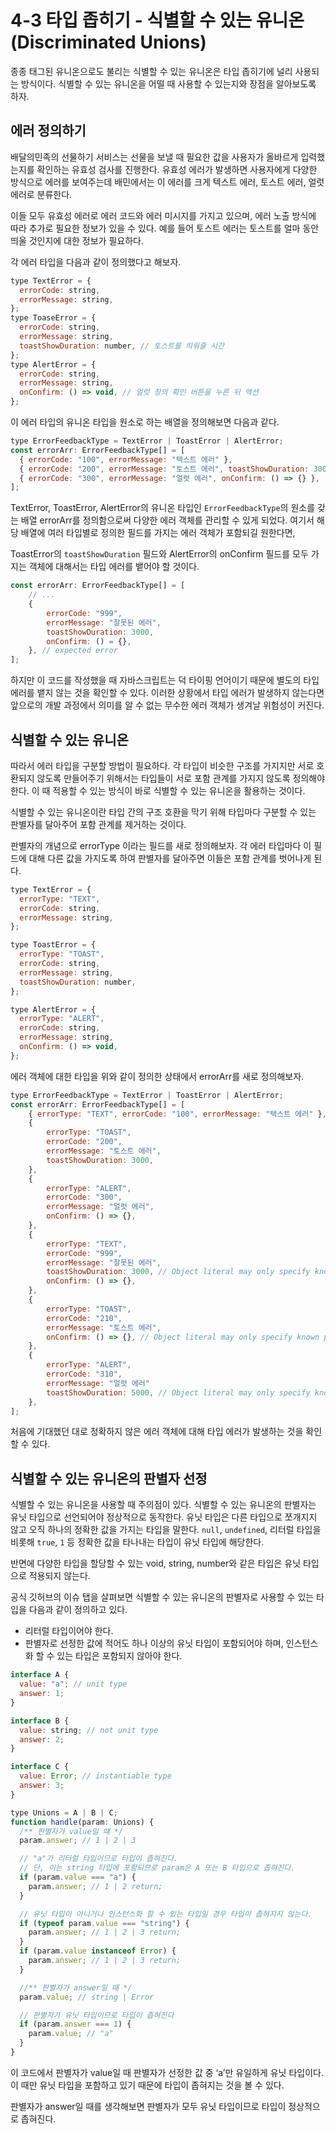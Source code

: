 # 4-3 타입 좁히기 - 식별할 수 있는 유니온(Discriminated Unions)

종종 태그된 유니온으로도 불리는 식별할 수 있는 유니온은 타입 좁히기에 널리 사용되는 방식이다. 식별할 수 있는 유니온을 어떨 때 사용할 수 있는지와 장점을 알아보도록 하자.

## 에러 정의하기

배달의민족의 선물하기 서비스는 선물을 보낼 때 필요한 값을 사용자가 올바르게 입력했는지를 확인하는 유효성 검사를 진행한다. 유효성 에러가 발생하면 사용자에게 다양한 방식으로 에러를 보여주는데 배민에서는 이 에러를 크게 텍스트 에러, 토스트 에러, 얼럿 에러로 분류한다.

이들 모두 유효성 에러로 에러 코드와 에러 미시지를 가지고 있으며, 에러 노출 방식에 따라 추가로 필요한 정보가 있을 수 있다. 예를 들어 토스트 에러는 토스트를 얼마 동안 띄울 것인지에 대한 정보가 필요하다.

각 에러 타입을 다음과 같이 정의했다고 해보자.

```jsx
type TextError = {
  errorCode: string,
  errorMessage: string,
};
type ToaseError = {
  errorCode: string,
  errorMessage: string,
  toastShowDuration: number, // 토스트를 띄워줄 시간
};
type AlertError = {
  errorCode: string,
  errorMessage: string,
  onConfirm: () => void, // 얼럿 창의 확인 버튼을 누른 뒤 액션
};
```

이 에러 타입의 유니온 타입을 원소로 하는 배열을 정의해보면 다음과 같다.

```jsx
type ErrorFeedbackType = TextError | ToastError | AlertError;
const errorArr: ErrorFeedbackType[] = [
  { errorCode: "100", errorMessage: "텍스트 에러" },
  { errorCode: "200", errorMessage: "토스트 에러", toastShowDuration: 3000 },
  { errorCode: "300", errorMessage: "얼럿 에러", onConfirm: () => {} },
];
```

TextError, ToastError, AlertError의 유니온 타입인 `ErrorFeedbackType`의 원소를 갖는 배열 errorArr를 정의함으로써 다양한 에러 객체를 관리할 수 있게 되었다. 여기서 해당 배열에 여러 타입별로 정의한 필드를 가지는 에러 객체가 포함되길 원한다면,

ToastError의 `toastShowDuration` 필드와 AlertError의 onConfirm 필드를 모두 가지는 객체에 대해서는 타입 에러를 뱉어야 할 것이다.

```jsx
const errorArr: ErrorFeedbackType[] = [
	// ...
	{
		errorCode: "999",
		errorMessage: "잘못된 에러",
		toastShowDuration: 3000,
		onConfirm: () = {},
	}, // expected error
];
```

하지만 이 코드를 작성했을 때 자바스크립트는 덕 타이핑 언어이기 때문에 별도의 타입 에러를 뱉지 않는 것을 확인할 수 있다. 이러한 상황에서 타입 에러가 발생하지 않는다면 앞으로의 개발 과정에서 의미를 알 수 없는 무수한 에러 객체가 생겨날 위험성이 커진다.

## 식별할 수 있는 유니온

따라서 에러 타입을 구분할 방법이 필요하다. 각 타입이 비슷한 구조를 가지지만 서로 호환되지 않도록 만들어주기 위해서는 타입들이 서로 포함 관계를 가지지 않도록 정의해야 한다. 이 때 적용할 수 있는 방식이 바로 식별할 수 있는 유니온을 활용하는 것이다.

식별할 수 있는 유니온이란 타입 간의 구조 호환을 막기 위해 타입마다 구분할 수 있는 판별자를 달아주어 포함 관계를 제거하는 것이다.

판별자의 개념으로 errorType 이라는 필드를 새로 정의해보자. 각 에러 타입마다 이 필드에 대해 다른 값을 가지도록 하여 판별자를 달아주면 이들은 포함 관계를 벗어나게 된다.

```jsx
type TextError = {
  errorType: "TEXT",
  errorCode: string,
  errorMessage: string,
};

type ToastError = {
  errorType: "TOAST",
  errorCode: string,
  errorMessage: string,
  toastShowDuration: number,
};

type AlertError = {
  errorType: "ALERT",
  errorCode: string,
  errorMessage: string,
  onConfirm: () => void,
};
```

에러 객체에 대한 타입을 위와 같이 정의한 상태에서 errorArr를 새로 정의해보자.

```jsx
type ErrorFeedbackType = TextError | ToastError | AlertError;
const errorArr: ErrorFeedbackType[] = [
	{ errorType: "TEXT", errorCode: "100", errorMessage: "텍스트 에러" },
	{
		errorType: "TOAST",
		errorCode: "200",
		errorMessage: "토스트 에러",
		toastShowDuration: 3000,
	},
	{
		errorType: "ALERT",
		errorCode: "300",
		errorMessage: "얼럿 에러",
		onConfirm: () => {},
	},
	{
		errorType: "TEXT",
		errorCode: "999",
		errorMessage: "잘못된 에러",
		toastShowDuration: 3000, // Object literal may only specify known properties, and 'toastShowDuration' does not exist in type 'TextError'
		onConfirm: () => {},
	},
	{
		errorType: "TOAST",
		errorCode: "210",
		errorMessage: "토스트 에러",
		onConfirm: () => {}, // Object literal may only specify known properties, and 'onConfirm' does not exist in type 'ToastError"
	},
	{
		errorType: "ALERT",
		errorCode: "310",
		errorMessage: "얼럿 에러"
		toastShowDuration: 5000, // Object literal may only specify known properties, and 'toastShowDuration" does not exist in type 'AlertError'
	},
];
```

처음에 기대했던 대로 정확하지 않은 에러 객체에 대해 타입 에러가 발생하는 것을 확인할 수 있다.

## 식별할 수 있는 유니온의 판별자 선정

식별할 수 있는 유니온을 사용할 때 주의점이 있다. 식별할 수 있는 유니온의 판별자는 유닛 타입으로 선언되어야 정상적으로 동작한다. 유닛 타입은 다른 타입으로 쪼개지지 않고 오직 하나의 정확한 값을 가지는 타입을 말한다. `null`, `undefined`, 리터럴 타입을 비롯해 `true`, `1` 등 정확한 값을 타나내는 타입이 유닛 타입에 해당한다.

반면에 다양한 타입을 할당할 수 있는 void, string, number와 같은 타입은 유닛 타입으로 적용되지 않는다.

공식 깃허브의 이슈 탭을 살펴보면 식별할 수 있는 유니온의 판별자로 사용할 수 있는 타입을 다음과 같이 정의하고 있다.

- 리터럴 타입이어야 한다.
- 판별자로 선정한 값에 적어도 하나 이상의 유닛 타입이 포함되어야 하며, 인스턴스화 할 수 있는 타입은 포함되지 않아야 한다.

```jsx
interface A {
  value: "a"; // unit type
  answer: 1;
}

interface B {
  value: string; // not unit type
  answer: 2;
}

interface C {
  value: Error; // instantiable type
  answer: 3;
}

type Unions = A | B | C;
function handle(param: Unions) {
  /** 판별자가 value일 떄 */
  param.answer; // 1 | 2 | 3

  // "a"가 리터럴 타입이므로 타입이 좁혀진다.
  // 단, 이는 string 타입에 포함되므로 param은 A 또는 B 타입으로 좁혀진다.
  if (param.value === "a") {
    param.answer; // 1 | 2 return;
  }

  // 유닛 타입이 아니거나 인스턴스화 할 수 있는 타입일 경우 타입이 좁혀지지 않는다.
  if (typeof param.value === "string") {
    param.answer; // 1 | 2 | 3 return;
  }
  if (param.value instanceof Error) {
    param.answer; // 1 | 2 | 3 return;
  }

  //** 판별자가 answer일 때 */
  param.value; // string | Error

  // 판별자가 유닛 타입이므로 타입이 좁혀진다
  if (param.answer === 1) {
    param.value; // "a"
  }
}
```

이 코드에서 판별자가 value일 때 판별자가 선정한 값 중 ‘a’만 유일하게 유닛 타입이다. 이 때만 유닛 타입을 포함하고 있기 때문에 타입이 좁혀지는 것을 볼 수 있다.

판별자가 answer일 때를 생각해보면 판별자가 모두 유닛 타입이므로 타입이 정상적으로 좁혀진다.
